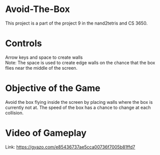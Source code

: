# Avoid-The-Box
This project is a part of the project 9 in the nand2tetris and CS 3650.

# Controls
Arrow keys and space to create walls\
Note: The space is used to create edge walls on the chance that the box flies near the middle of the screen.

# Objective of the Game
Avoid the box flying inside the screen by placing walls where the box is currently not at. The speed of the box has a chance to change at each collision.

# Video of Gameplay
Link: https://gyazo.com/e85436737ae5cca00736f7005b81ffd7
